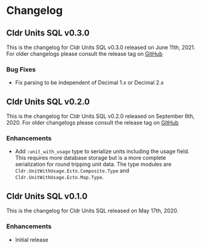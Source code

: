 # Changelog

##  Cldr Units SQL v0.3.0

This is the changelog for Cldr Units SQL v0.3.0 released on June 11th, 2021.  For older changelogs please consult the release tag on [GitHub](https://github.com/elixir-cldr/cldr_units_sql/tags)

### Bug Fixes

* Fix parsing to be independent of Decimal 1.x or Decimal 2.x

##  Cldr Units SQL v0.2.0

This is the changelog for Cldr Units SQL v0.2.0 released on September 6th, 2020.  For older changelogs please consult the release tag on [GitHub](https://github.com/elixir-cldr/cldr_units_sql/tags)

### Enhancements

* Add `:unit_with_usage` type to serialize units including the usage field. This requires more database storage but is a more complete serialization for round tripping unit data. The type modules are `Cldr.UnitWithUsage.Ecto.Composite.Type` and `Cldr.UnitWithUsage.Ecto.Map.Type`.

## Cldr Units SQL v0.1.0

This is the changelog for Cldr Units SQL released on May 17th, 2020.

### Enhancements

* Initial release
